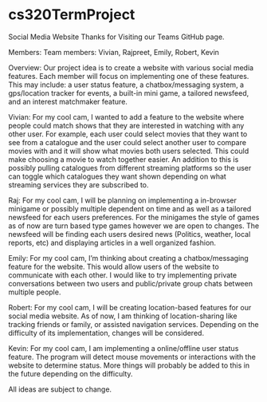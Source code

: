 # cs320TermProject
Social Media Website
Thanks for Visiting our Teams GitHub page.

Members: Team members: Vivian, Rajpreet, Emily, Robert, Kevin

Overview: Our project idea is to create a website with various social media features. Each member will focus on implementing one of these features. This may include: a user status feature, a chatbox/messaging system, a gps/location tracker for events, a built-in mini game, a tailored newsfeed, and an interest matchmaker feature.

Vivian: For my cool cam, I wanted to add a feature to the website where people could match shows that they are interested in watching with any other user. For example, each user could select movies that they want to see from a catalogue and the user could select another user to compare movies with and it will show what movies both users selected. This could make choosing a movie to watch together easier. An addition to this is possibly pulling catalogues from different streaming platforms so the user can toggle which catalogues they want shown depending on what streaming services they are subscribed to.

Raj: For my cool cam, I will be planning on implementing a in-browser minigame or possibly multiple dependent on time and as well as a tailored newsfeed for each users preferences. For the minigames the style of games as of now are turn based type games however we are open to changes. The newsfeed will be finding each users desired news (Politics, weather, local reports, etc) and displaying articles in a well organized fashion.

Emily: For my cool cam, I’m thinking about creating a chatbox/messaging feature for the website. This would allow users of the website to communicate with each other. I would like to try implementing private conversations between two users and public/private group chats between multiple people.

Robert: For my cool cam, I will be creating location-based features for our social media website. As of now, I am thinking of location-sharing like tracking friends or family, or assisted navigation services. Depending on the difficulty of its implementation, changes will be considered.

Kevin: For my cool cam, I am implementing a online/offline user status feature. The program will detect mouse movements or interactions with the website to determine status. More things will probably be added to this in the future depending on the difficulty.

All ideas are subject to change. 
